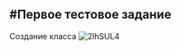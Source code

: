 #Первое тестовое задание
---
Создание класса
![2lhSUL4](https://user-images.githubusercontent.com/78911627/221383519-ec8b316d-fd13-4648-933c-8aaee4e5ec48.jpg)
